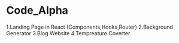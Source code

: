 # Code_Alpha

1.Landing Page in React
(Components,Hooks,Router)
2.Background Generator
3.Blog Website
4.Tempreature Coverter
